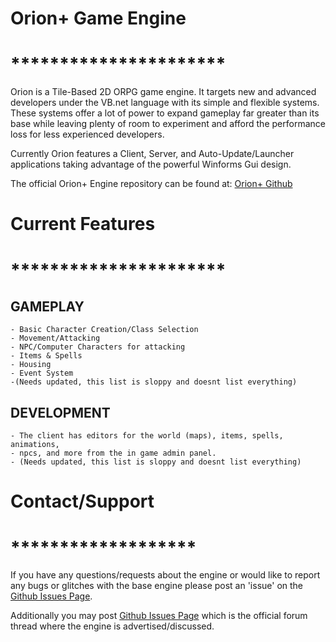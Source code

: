 # **Orion+ Game Engine**
# **********************

Orion is a Tile-Based 2D ORPG game engine. It targets new and advanced developers under the VB.net language with its 
simple and flexible systems. These systems offer a lot of power to expand gameplay far greater than its base while leaving
plenty of room to experiment and afford the performance loss for less experienced developers.

Currently Orion features a Client, Server, and Auto-Update/Launcher applications taking advantage of the powerful Winforms
Gui design.

The official Orion+ Engine repository can be found at: [Orion+ Github](https://github.com/Damian666/Orion-Plus-Game-Engine/)

# **Current Features**
# **********************

## **GAMEPLAY**

	- Basic Character Creation/Class Selection
	- Movement/Attacking
	- NPC/Computer Characters for attacking
	- Items & Spells
	- Housing
	- Event System
	-(Needs updated, this list is sloppy and doesnt list everything)

## **DEVELOPMENT**

	- The client has editors for the world (maps), items, spells, animations, 
	- npcs, and more from the in game admin panel.
	- (Needs updated, this list is sloppy and doesnt list everything)


# **Contact/Support**
# *******************

If you have any questions/requests about the engine or would like to report any bugs or glitches with the base engine please
post an 'issue' on the [Github Issues Page](https://github.com/Damian666/Orion-Plus-Game-Engine/issues/).

Additionally you may post [Github Issues Page](http://ascensiongamedev.com/orion-game-engine) which is the official forum 
thread where the engine is advertised/discussed.

